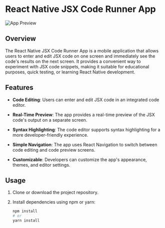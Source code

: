 # React Native JSX Code Runner App

![App Preview](link-to-app-screenshot-or-image)

## Overview

The React Native JSX Code Runner App is a mobile application that allows users to enter and edit JSX code on one screen and immediately see the code's results on the next screen. It provides a convenient way to experiment with JSX code snippets, making it suitable for educational purposes, quick testing, or learning React Native development.

## Features

- **Code Editing**: Users can enter and edit JSX code in an integrated code editor.

- **Real-Time Preview**: The app provides a real-time preview of the JSX code's output on a separate screen.

- **Syntax Highlighting**: The code editor supports syntax highlighting for a more developer-friendly experience.

- **Simple Navigation**: The app uses React Navigation to switch between code editing and code preview screens.

- **Customizable**: Developers can customize the app's appearance, themes, and editor settings.

## Usage

1. Clone or download the project repository.

2. Install dependencies using npm or yarn:

   ```bash
   npm install
   # or
   yarn install
